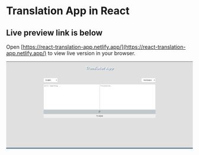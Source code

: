 # Translation App in React 

## Live preview link is below
Open [https://react-translation-app.netlify.app/](https://react-translation-app.netlify.app/) to view live version in your browser.

![Design preview for the Translator app](./Design/Desktop-view.png)
